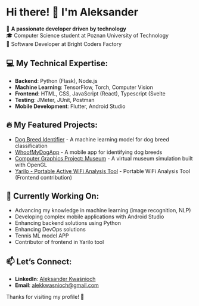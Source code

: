 # Hi there! 👋 I'm Aleksander

🚀 **A passionate developer driven by technology**  
🎓 Computer Science student at Poznan University of Technology  
💼 Software Developer at Bright Coders Factory  

## 💻 My Technical Expertise:
- **Backend**: Python (Flask), Node.js
- **Machine Learning**: TensorFlow, Torch, Computer Vision
- **Frontend**: HTML, CSS, JavaScript (React), Typescript (Svelte
- **Testing**: JMeter, JUnit, Postman
- **Mobile Development**: Flutter, Android Studio

## 🔥 My Featured Projects:
- [Dog Breed Identifier](https://github.com/zecozejak/Dog-Breed-Identifier) - A machine learning model for dog breed classification
- [WhoofMyDogApp](https://github.com/zecozejak/WhoofMyDogApp) - A mobile app for identifying dog breeds
- [Computer Graphics Project: Museum](https://github.com/zecozejak/Computer-Graphics-Project-Museum) - A virtual museum simulation built with OpenGL
- [Yarilo - Portable Active WiFi Analysis Tool](https://github.com/TypicalAM/Yarilo) - Portable WiFi Analysis Tool (Frontend contribution)

## 🌱 Currently Working On:
- Advancing my knowledge in machine learning (image recognition, NLP)
- Developing complex mobile applications with Android Studio
- Enhancing backend solutions using Python
- Enhancing DevOps solutions
- Tennis ML model APP
- Contributor of frontend in Yarilo tool

## 📫 Let’s Connect:
- **LinkedIn**: [Aleksander Kwaśnioch](https://www.linkedin.com/in/aleksander-kwasnioch)  
- **Email**: alekkwasnioch@gmail.com

Thanks for visiting my profile! 🌟
